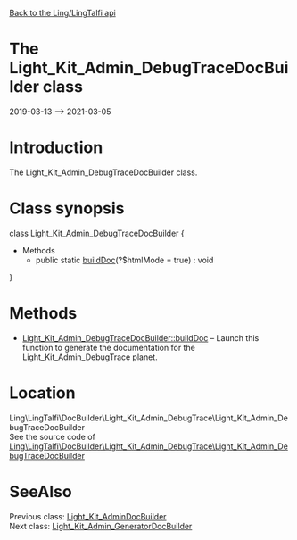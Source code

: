 [Back to the Ling/LingTalfi api](https://github.com/lingtalfi/LingTalfi/blob/master/doc/api/Ling/LingTalfi.md)



The Light_Kit_Admin_DebugTraceDocBuilder class
================
2019-03-13 --> 2021-03-05






Introduction
============

The Light_Kit_Admin_DebugTraceDocBuilder class.



Class synopsis
==============


class <span class="pl-k">Light_Kit_Admin_DebugTraceDocBuilder</span>  {

- Methods
    - public static [buildDoc](https://github.com/lingtalfi/LingTalfi/blob/master/doc/api/Ling/LingTalfi/DocBuilder/Light_Kit_Admin_DebugTrace/Light_Kit_Admin_DebugTraceDocBuilder/buildDoc.md)(?$htmlMode = true) : void

}






Methods
==============

- [Light_Kit_Admin_DebugTraceDocBuilder::buildDoc](https://github.com/lingtalfi/LingTalfi/blob/master/doc/api/Ling/LingTalfi/DocBuilder/Light_Kit_Admin_DebugTrace/Light_Kit_Admin_DebugTraceDocBuilder/buildDoc.md) &ndash; Launch this function to generate the documentation for the Light_Kit_Admin_DebugTrace planet.





Location
=============
Ling\LingTalfi\DocBuilder\Light_Kit_Admin_DebugTrace\Light_Kit_Admin_DebugTraceDocBuilder<br>
See the source code of [Ling\LingTalfi\DocBuilder\Light_Kit_Admin_DebugTrace\Light_Kit_Admin_DebugTraceDocBuilder](https://github.com/lingtalfi/LingTalfi/blob/master/DocBuilder/Light_Kit_Admin_DebugTrace/Light_Kit_Admin_DebugTraceDocBuilder.php)



SeeAlso
==============
Previous class: [Light_Kit_AdminDocBuilder](https://github.com/lingtalfi/LingTalfi/blob/master/doc/api/Ling/LingTalfi/DocBuilder/Light_Kit_Admin/Light_Kit_AdminDocBuilder.md)<br>Next class: [Light_Kit_Admin_GeneratorDocBuilder](https://github.com/lingtalfi/LingTalfi/blob/master/doc/api/Ling/LingTalfi/DocBuilder/Light_Kit_Admin_Generator/Light_Kit_Admin_GeneratorDocBuilder.md)<br>
